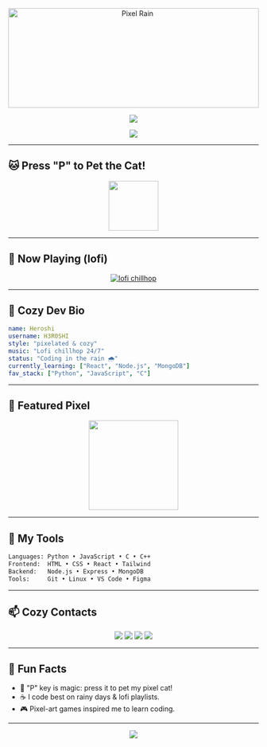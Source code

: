 <!-- README.md for H3R0SHI -->

<!-- Pixel Rain Background -->
<div align="center">
  <img src="https://i.imgur.com/4Z1ZQGO.gif" alt="Pixel Rain" width="100%" height="200"/>
</div>

<!-- Animated Header -->
<p align="center">
  <img src="https://capsule-render.vercel.app/api?type=waving&color=gradient&height=180&section=header&text=Hey%20I'm%20H3R0SHI%20%F0%9F%91%8B&fontSize=40&desc=Pixel%20Coder%20%7C%20Lofi%20Developer%20%E2%98%95&descSize=20"/>
</p>

<!-- Typing SVG -->
<p align="center">
  <img src="https://readme-typing-svg.demolab.com?font=Fira+Code&size=22&pause=1000&color=ff79c6&center=true&vCenter=true&width=500&lines=Pixel+Rain+%2B+Lofi+Tunes+%E2%98%82;Writing+Code+%26+Dreaming+Pixels+%E2%9C%A8" />
</p>

---

## 🐱 Press "P" to Pet the Cat!
<div align="center">
  <img id="pettable-cat" src="https://i.imgur.com/G3pXaPh.gif" height="100" />
</div>

<script>
  document.addEventListener("keydown", function(event) {
    if(event.key.toLowerCase() === "p") {
      document.getElementById("pettable-cat").src = "https://i.imgur.com/IQJpiM9.gif";
      setTimeout(() => {
        document.getElementById("pettable-cat").src = "https://i.imgur.com/G3pXaPh.gif";
      }, 2500);
    }
  });
</script>

---

## 🎵 Now Playing (lofi)
<p align="center">
  <a href="https://www.youtube.com/watch?v=jfKfPfyJRdk" target="_blank">
    <img src="https://img.shields.io/badge/Now_Playing-Lofi_Chillhop-ff79c6?style=for-the-badge&logo=youtube&logoColor=white" alt="lofi chillhop" />
  </a>
</p>

---

## 🍰 Cozy Dev Bio
```yaml
name: Heroshi
username: H3R0SHI
style: "pixelated & cozy"
music: "Lofi chillhop 24/7"
status: "Coding in the rain 🌧️"
currently_learning: ["React", "Node.js", "MongoDB"]
fav_stack: ["Python", "JavaScript", "C"]
```

---

## 🌷 Featured Pixel
<p align="center">
  <img src="https://64.media.tumblr.com/7f435ac689b97689df037c2f81048ad2/tumblr_otwv6n0KDh1wz7wh9o1_500.gifv" height="180"/>
</p>

---

## 📌 My Tools
```bash
Languages: Python • JavaScript • C • C++
Frontend:  HTML • CSS • React • Tailwind
Backend:   Node.js • Express • MongoDB
Tools:     Git • Linux • VS Code • Figma
```

---

## 📫 Cozy Contacts
<p align="center">
  <a href="https://github.com/H3R0SHI"><img src="https://img.shields.io/badge/GitHub-181717?style=for-the-badge&logo=github"/></a>
  <a href="https://discord.com/users/PLACEHOLDER_DISCORD"><img src="https://img.shields.io/badge/Discord-5865F2?style=for-the-badge&logo=discord&logoColor=white"/></a>
  <a href="mailto:heroshi@example.com"><img src="https://img.shields.io/badge/Gmail-EA4335?style=for-the-badge&logo=gmail&logoColor=white"/></a>
  <a href="https://linkedin.com/in/PLACEHOLDER_LINKEDIN"><img src="https://img.shields.io/badge/LinkedIn-0077B5?style=for-the-badge&logo=linkedin&logoColor=white"/></a>
</p>

---

## 🌟 Fun Facts
- 🐾 "P" key is magic: press it to pet my pixel cat!
- ☕ I code best on rainy days & lofi playlists.
- 🎮 Pixel-art games inspired me to learn coding.

---

<!-- Animated Footer -->
<p align="center">
  <img src="https://capsule-render.vercel.app/api?type=waving&color=gradient&height=120&section=footer" />
</p>
